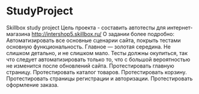 # StudyProject
Skillbox study project
Цель проекта - составить автотесты для интернет-магазина http://intershop5.skillbox.ru/
О задании более подробно: Автоматизировать все основные сценарии сайта, покрыть тестами основную функциональность. 
Главное — золотая середина. Не слишком детально, и не слишком мало. 
Тесты должны окупиться, так что следует автоматизировать только то, что с большой вероятностью не изменится после обновлений сайта.
Протестировать главную страницу.
Протестировать каталог товаров.
Протестировать корзину.
Протестировать страницы регистрации и авторизации.
Протестировать оформление заказа.
